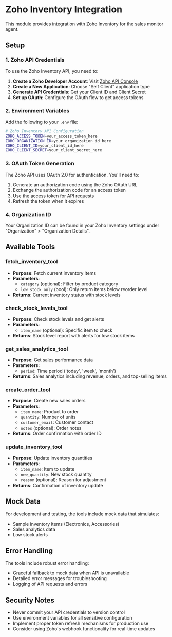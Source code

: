 # Zoho Inventory Integration

This module provides integration with Zoho Inventory for the sales monitor agent.

## Setup

### 1. Zoho API Credentials

To use the Zoho Inventory API, you need to:

1. **Create a Zoho Developer Account**: Visit [Zoho API Console](https://api-console.zoho.com/)
2. **Create a New Application**: Choose "Self Client" application type
3. **Generate API Credentials**: Get your Client ID and Client Secret
4. **Set up OAuth**: Configure the OAuth flow to get access tokens

### 2. Environment Variables

Add the following to your `.env` file:

```bash
# Zoho Inventory API Configuration
ZOHO_ACCESS_TOKEN=your_access_token_here
ZOHO_ORGANIZATION_ID=your_organization_id_here
ZOHO_CLIENT_ID=your_client_id_here
ZOHO_CLIENT_SECRET=your_client_secret_here
```

### 3. OAuth Token Generation

The Zoho API uses OAuth 2.0 for authentication. You'll need to:

1. Generate an authorization code using the Zoho OAuth URL
2. Exchange the authorization code for an access token
3. Use the access token for API requests
4. Refresh the token when it expires

### 4. Organization ID

Your Organization ID can be found in your Zoho Inventory settings under "Organization" > "Organization Details".

## Available Tools

### fetch_inventory_tool
- **Purpose**: Fetch current inventory items
- **Parameters**: 
  - `category` (optional): Filter by product category
  - `low_stock_only` (bool): Only return items below reorder level
- **Returns**: Current inventory status with stock levels

### check_stock_levels_tool
- **Purpose**: Check stock levels and get alerts
- **Parameters**: 
  - `item_name` (optional): Specific item to check
- **Returns**: Stock level report with alerts for low stock items

### get_sales_analytics_tool
- **Purpose**: Get sales performance data
- **Parameters**: 
  - `period`: Time period ('today', 'week', 'month')
- **Returns**: Sales analytics including revenue, orders, and top-selling items

### create_order_tool
- **Purpose**: Create new sales orders
- **Parameters**: 
  - `item_name`: Product to order
  - `quantity`: Number of units
  - `customer_email`: Customer contact
  - `notes` (optional): Order notes
- **Returns**: Order confirmation with order ID

### update_inventory_tool
- **Purpose**: Update inventory quantities
- **Parameters**: 
  - `item_name`: Item to update
  - `new_quantity`: New stock quantity
  - `reason` (optional): Reason for adjustment
- **Returns**: Confirmation of inventory update

## Mock Data

For development and testing, the tools include mock data that simulates:
- Sample inventory items (Electronics, Accessories)
- Sales analytics data
- Low stock alerts

## Error Handling

The tools include robust error handling:
- Graceful fallback to mock data when API is unavailable
- Detailed error messages for troubleshooting
- Logging of API requests and errors

## Security Notes

- Never commit your API credentials to version control
- Use environment variables for all sensitive configuration
- Implement proper token refresh mechanisms for production use
- Consider using Zoho's webhook functionality for real-time updates 